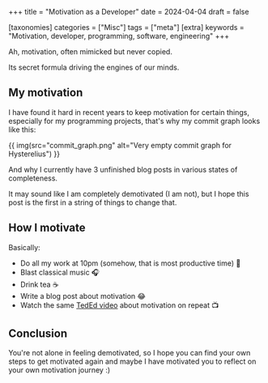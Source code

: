 +++
title = "Motivation as a Developer"
date = 2024-04-04
draft = false

[taxonomies]
categories = ["Misc"]
tags = ["meta"]
[extra]
keywords = "Motivation, developer, programming, software, engineering"
+++

Ah, motivation, often mimicked but never copied.

Its secret formula driving the engines of our minds.

## My motivation
I have found it hard in recent years to keep motivation for certain things, especially for my programming projects, that's why my commit graph looks like this:

{{ img(src="commit_graph.png" alt="Very empty commit graph for Hysterelius") }}

And why I currently have 3 unfinished blog posts in various states of completeness.

It may sound like I am completely demotivated (I am not), but I hope this post is the first in a string of things to change that.

## How I motivate
Basically:
- Do all my work at 10pm (somehow, that is most productive time) 🦉
- Blast classical music 🎧
- Drink tea ☕
- Write a blog post about motivation 😂
- Watch the same [TedEd video](https://www.youtube.com/watch?v=II5h6uJPvvs) about motivation on repeat 📺

## Conclusion
You're not alone in feeling demotivated, so I hope you can find your own steps to get motivated again and maybe I have motivated you to reflect on your own motivation journey :)

